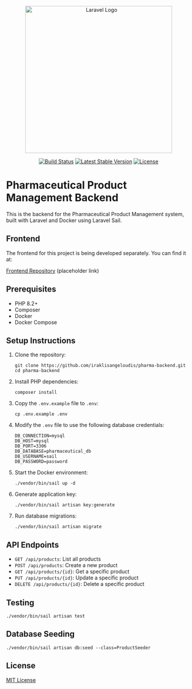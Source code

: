 <p align="center"><a href="https://laravel.com" target="_blank"><img src="https://raw.githubusercontent.com/laravel/art/master/logo-lockup/5%20SVG/2%20CMYK/1%20Full%20Color/laravel-logolockup-cmyk-red.svg" width="400" alt="Laravel Logo"></a></p>

<p align="center">
<a href="https://github.com/laravel/framework/actions"><img src="https://github.com/laravel/framework/workflows/tests/badge.svg" alt="Build Status"></a>
<a href="https://packagist.org/packages/laravel/framework"><img src="https://img.shields.io/packagist/v/laravel/framework" alt="Latest Stable Version"></a>
<a href="https://packagist.org/packages/laravel/framework"><img src="https://img.shields.io/packagist/l/laravel/framework" alt="License"></a>
</p>

# Pharmaceutical Product Management Backend

This is the backend for the Pharmaceutical Product Management system, built with Laravel and Docker using Laravel Sail.

## Frontend

The frontend for this project is being developed separately. You can find it at:

[Frontend Repository](https://github.com/iraklisangeloudis/pharma-frontend) (placeholder link)

## Prerequisites

- PHP 8.2+
- Composer
- Docker
- Docker Compose

## Setup Instructions

1. Clone the repository:
   ```
   git clone https://github.com/iraklisangeloudis/pharma-backend.git
   cd pharma-backend
   ```

2. Install PHP dependencies:
   ```
   composer install
   ```

3. Copy the `.env.example` file to `.env`:
   ```
   cp .env.example .env
   ```

4. Modify the `.env` file to use the following database credentials:
   ```
   DB_CONNECTION=mysql
   DB_HOST=mysql
   DB_PORT=3306
   DB_DATABASE=pharmaceutical_db
   DB_USERNAME=sail
   DB_PASSWORD=password
   ```

5. Start the Docker environment:
   ```
   ./vendor/bin/sail up -d
   ```

6. Generate application key:
   ```
   ./vendor/bin/sail artisan key:generate
   ```

7. Run database migrations:
   ```
   ./vendor/bin/sail artisan migrate
   ```

## API Endpoints

- `GET /api/products`: List all products
- `POST /api/products`: Create a new product
- `GET /api/products/{id}`: Get a specific product
- `PUT /api/products/{id}`: Update a specific product
- `DELETE /api/products/{id}`: Delete a specific product

## Testing

```
./vendor/bin/sail artisan test
```

## Database Seeding

```
./vendor/bin/sail artisan db:seed --class=ProductSeeder
```

## License

[MIT License](LICENSE)
